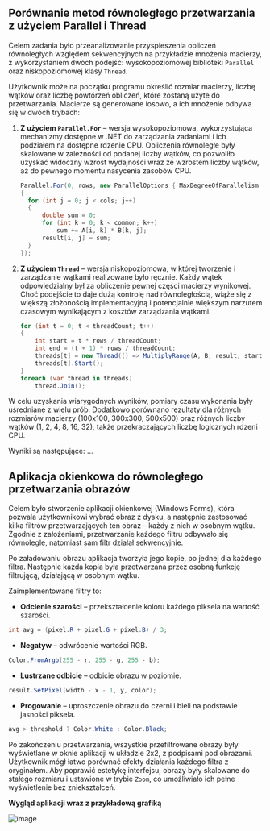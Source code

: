 ## Porównanie metod równoległego przetwarzania z użyciem Parallel i Thread

Celem zadania było przeanalizowanie przyspieszenia obliczeń równoległych względem sekwencyjnych na przykładzie mnożenia macierzy, z wykorzystaniem dwóch podejść: wysokopoziomowej biblioteki `Parallel` oraz niskopoziomowej klasy `Thread`.

Użytkownik może na początku programu określić rozmiar macierzy, liczbę wątków oraz liczbę powtórzeń obliczeń, które zostaną użyte do przetwarzania. Macierze są generowane losowo, a ich mnożenie odbywa się w dwóch trybach:

1. **Z użyciem `Parallel.For`** – wersja wysokopoziomowa, wykorzystująca mechanizmy dostępne w .NET do zarządzania zadaniami i ich podziałem na dostępne rdzenie CPU. Obliczenia równoległe były skalowane w zależności od podanej liczby wątków, co pozwoliło uzyskać widoczny wzrost wydajności wraz ze wzrostem liczby wątków, aż do pewnego momentu nasycenia zasobów CPU.
      ```csharp
      Parallel.For(0, rows, new ParallelOptions { MaxDegreeOfParallelism = threadCount }, i =>
    {
        for (int j = 0; j < cols; j++)
        {
            double sum = 0;
            for (int k = 0; k < common; k++)
                sum += A[i, k] * B[k, j];
            result[i, j] = sum;
        }
    });
      ```

3. **Z użyciem `Thread`** – wersja niskopoziomowa, w której tworzenie i zarządzanie wątkami realizowane było ręcznie. Każdy wątek odpowiedzialny był za obliczenie pewnej części macierzy wynikowej. Choć podejście to daje dużą kontrolę nad równoległością, wiąże się z większą złożonością implementacyjną i potencjalnie większym narzutem czasowym wynikającym z kosztów zarządzania wątkami.
      ```csharp
      for (int t = 0; t < threadCount; t++)
      {
          int start = t * rows / threadCount;
          int end = (t + 1) * rows / threadCount;
          threads[t] = new Thread(() => MultiplyRange(A, B, result, start, end));
          threads[t].Start();
      }
      foreach (var thread in threads)
          thread.Join();
      ```

W celu uzyskania wiarygodnych wyników, pomiary czasu wykonania były uśredniane z wielu prób. Dodatkowo porównano rezultaty dla różnych rozmiarów macierzy (100x100, 300x300, 500x500) oraz różnych liczby wątków (1, 2, 4, 8, 16, 32), także przekraczających liczbę logicznych rdzeni CPU. 

Wyniki są następujące:
...

## Aplikacja okienkowa do równoległego przetwarzania obrazów

Celem było stworzenie aplikacji okienkowej (Windows Forms), która pozwala użytkownikowi wybrać obraz z dysku, a następnie zastosować kilka filtrów przetwarzających ten obraz – każdy z nich w osobnym wątku. Zgodnie z założeniami, przetwarzanie każdego filtru odbywało się równolegle, natomiast sam filtr działał sekwencyjnie.

Po załadowaniu obrazu aplikacja tworzyła jego kopie, po jednej dla każdego filtra. Następnie każda kopia była przetwarzana przez osobną funkcję filtrującą, działającą w osobnym wątku. 

Zaimplementowane filtry to:
- **Odcienie szarości** – przekształcenie koloru każdego piksela na wartość szarości.
```csharp
int avg = (pixel.R + pixel.G + pixel.B) / 3;
```
- **Negatyw** – odwrócenie wartości RGB.
```csharp
Color.FromArgb(255 - r, 255 - g, 255 - b);
```
- **Lustrzane odbicie** – odbicie obrazu w poziomie.
```csharp
result.SetPixel(width - x - 1, y, color);
```
- **Progowanie** – uproszczenie obrazu do czerni i bieli na podstawie jasności piksela.
```csharp
avg > threshold ? Color.White : Color.Black;
```

Po zakończeniu przetwarzania, wszystkie przefiltrowane obrazy były wyświetlane w oknie aplikacji w układzie 2x2, z podpisami pod obrazami. Użytkownik mógł łatwo porównać efekty działania każdego filtra z oryginałem. Aby poprawić estetykę interfejsu, obrazy były skalowane do stałego rozmiaru i ustawione w trybie `Zoom`, co umożliwiało ich pełne wyświetlenie bez zniekształceń.

**Wygląd aplikacji wraz z przykładową grafiką**

![image](https://github.com/user-attachments/assets/f57261fa-191d-4337-b67c-391367f571e1)


